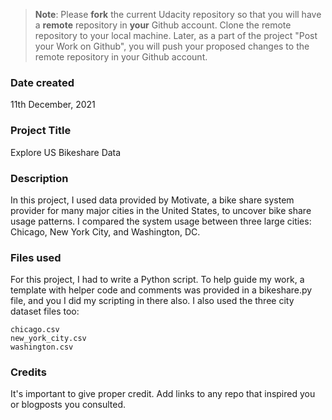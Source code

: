 >**Note**: Please **fork** the current Udacity repository so that you will have a **remote** repository in **your** Github account. Clone the remote repository to your local machine. Later, as a part of the project "Post your Work on Github", you will push your proposed changes to the remote repository in your Github account.

### Date created
11th December, 2021

### Project Title
Explore US Bikeshare Data

### Description
In this project, I used data provided by Motivate, a bike share system provider for many major cities in the United States, to uncover bike share usage patterns. I compared the system usage between three large cities: Chicago, New York City, and Washington, DC.

### Files used
For this project, I had to write a Python script. To help guide my work, a template with helper code and comments was provided in a bikeshare.py file, and you I did my scripting in there also. I also used the three city dataset files too:

    chicago.csv
    new_york_city.csv
    washington.csv

### Credits
It's important to give proper credit. Add links to any repo that inspired you or blogposts you consulted.

